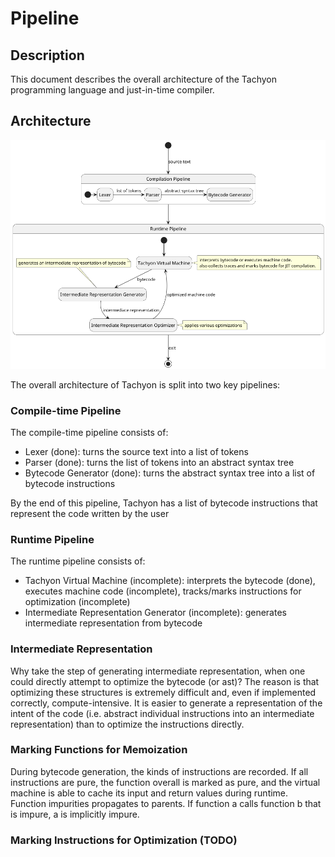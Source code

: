 # Pipeline

## Description

This document describes the overall architecture of the Tachyon programming language and
just-in-time compiler.

## Architecture

![pipeline.png or pipeline.puml](./pipeline.png)

The overall architecture of Tachyon is split into two key pipelines:

### Compile-time Pipeline

The compile-time pipeline consists of:

* Lexer (done): turns the source text into a list of tokens
* Parser (done): turns the list of tokens into an abstract syntax tree
* Bytecode Generator (done): turns the abstract syntax tree into a list of bytecode instructions

By the end of this pipeline, Tachyon has a list of bytecode instructions that represent the code
written by the user

### Runtime Pipeline

The runtime pipeline consists of:

* Tachyon Virtual Machine (incomplete): interprets the bytecode (done), executes machine code
  (incomplete), tracks/marks instructions for optimization (incomplete)
* Intermediate Representation Generator (incomplete): generates intermediate representation from
  bytecode

### Intermediate Representation

Why take the step of generating intermediate representation, when one could directly attempt to
optimize the bytecode (or ast)? The reason is that optimizing these structures is extremely
difficult and, even if implemented correctly, compute-intensive. It is easier to generate a
representation of the intent of the code (i.e. abstract individual instructions into an
intermediate representation) than to optimize the instructions directly.

### Marking Functions for Memoization

During bytecode generation, the kinds of instructions are recorded. If all instructions are pure,
the function overall is marked as pure, and the virtual machine is able to cache its input and
return values during runtime. Function impurities propagates to parents. If function a calls
function b that is impure, a is implicitly impure.

### Marking Instructions for Optimization (TODO)